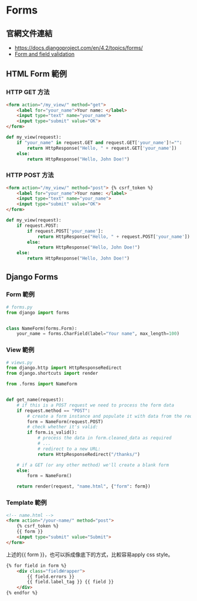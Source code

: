 # Forms

## 官網文件連結

* https://docs.djangoproject.com/en/4.2/topics/forms/
* [Form and field validation](https://docs.djangoproject.com/en/4.2/ref/forms/validation/)

## HTML Form 範例

### HTTP GET 方法

```html
<form action="/my_view/" method="get">
    <label for="your_name">Your name: </label>
    <input type="text" name="your_name">
    <input type="submit" value="OK">
</form>
```

```python
def my_view(request):
    if "your_name" in request.GET and request.GET['your_name']!="":
        return HttpResponse("Hello, " + request.GET['your_name'])
    else:
        return HttpResponse("Hello, John Doe!")
```

### HTTP POST 方法

```html
<form action="/my_view/" method="post"> {% csrf_token %}
    <label for="your_name">Your name: </label>
    <input type="text" name="your_name">
    <input type="submit" value="OK">
</form>
```

```python
def my_view(request):
    if request.POST:
        if request.POST['your_name']:
            return HttpResponse("Hello, " + request.POST['your_name'])
        else:
            return HttpResponse("Hello, John Doe!")
    else:
        return HttpResponse("Hello, John Doe!")
```

## Django Forms


### Form 範例
```python
# forms.py
from django import forms


class NameForm(forms.Form):
    your_name = forms.CharField(label="Your name", max_length=100)
```

### View 範例

```python
# views.py
from django.http import HttpResponseRedirect
from django.shortcuts import render

from .forms import NameForm


def get_name(request):
    # if this is a POST request we need to process the form data
    if request.method == "POST":
        # create a form instance and populate it with data from the request:
        form = NameForm(request.POST)
        # check whether it's valid:
        if form.is_valid():
            # process the data in form.cleaned_data as required
            # ...
            # redirect to a new URL:
            return HttpResponseRedirect("/thanks/")

    # if a GET (or any other method) we'll create a blank form
    else:
        form = NameForm()

    return render(request, "name.html", {"form": form})
```

### Template 範例
```html
<!-- name.html -->
<form action="/your-name/" method="post">
    {% csrf_token %}
    {{ form }}
    <input type="submit" value="Submit">
</form>
```

上述的{{ form }}，也可以拆成像底下的方式，比較容易apply css style。

```html
{% for field in form %}
    <div class="fieldWrapper">
        {{ field.errors }}
        {{ field.label_tag }} {{ field }}
    </div>
{% endfor %}
```